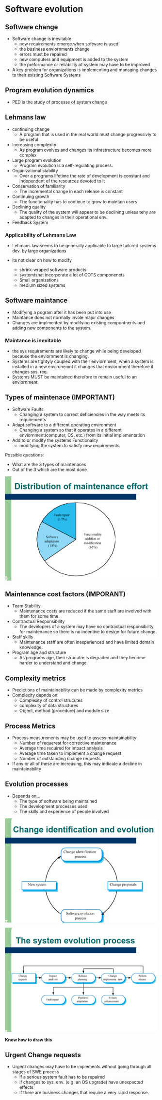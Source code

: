 # Software evolution

## Software change

- Software change is inevitable
  - new requirements emerge when software is used
  - the business enviornments change
  - errors must be repaired
  - new computers and equipment is added to the system
  - the preformance or reliability of system may have to be improved
- A key problem for organizations is implementing and managing changes to their existing Software Systems

## Program evolution dynamics

- PED is the study of processe of system change

## Lehmans law

- continuing change
  - A program that is used in the real world must change progressivly to be useful
- Increasing complexity
  - As program evolves and changes its infrastructure becomes more complex
- Large program evolution
  - Program evolution is a self-regulating process.
- Organizational stability
  - Over a programs lifetime the rate of development is constant and independent of the resources devoted to it 
- Conservation of familiarity
  - The incremental change in each release is constant
- Continuing growth
  - The functionality has to continue to grow to maintain users
- Declining quality
  - The quality of the system will appear to be declining unless tehy are adapted to changes in their operational env.
- Feedback System

### Applicability of Lehmans Law

- Lehmans law seems to be generally applicable to large tailored systems dev. by large organizations 

- its not clear on how to modify
  - shrink-wraped software products
  - systemtshat incorporate a lot of COTS componenets
  - Small organizations
  - medium sized systems

## Software maintance

- Modifying a pogram after it has been put into use
- Maintance does not normally invole major changes
- Changes are implmented by modifying existing compontnents and adding new components to the system.

### Maintance is inevitable

- the sys requirements are likely to change while being developed because the enviornment is changing.
- Systems are tightyly coupled with their enviornment, when a system is installed in a new environemnt it changes that enviornment therefore it changes sys. req.
- Systems MUST be maintained therefore to remain useful to an enviornment

## Types of maintenace (IMPORTANT)

- Software Faults
  - Changing a system to correct deficiencies in the way meets its requirements
- Adapt software to a different operating environment
  - Changing a system so that it operates in a different enviornment(computer, OS, etc.) from its initial implementation
- Add to or modify the systems Functionality
  - modifying the system to satisfy new requirements

Possible questions:

- What are the 3 types of maintenaces
- Out of the 3 which are the most done

![alt text](image.png)

## Maintenance cost factors (IMPORANT)

- Team Stability
  - Maintenance costs are reduced if the same staff are involved with them for some time.
- Contractual Responsibility
  - The developers of a system may have no contractual responsibility for maintenance so there is no incentive to design for future change.
- Staff skills
  - Maintenance staff are often inexperienced and have limited domain knowledge.
- Program age and structure
  - As programs age, their strucutre is degraded and they become harder to understand and change.
  
## Complexity metrics

- Predictions of maintainability can be made by complexity metrics
- Complexity depnds on:
  - Complexity of control strucutes
  - complexity of data structures
  - Object, method (procedure) and module size

## Process Metrics

- Process measurements may be used to assess maintainability
  - Number of requerest for corrective maintenance
  - Average time required for impact analysis
  - Average time taken to implement a change request
  - Number of outstanding change requests
- If any or all of these are increasing, this may indicate a decline in maintainability

## Evolution processes

- Depends on...
  - The type of software being maintained
  - The development processes used
  - The skills and experience of people involved
  
![alt text](image-1.png)

![alt text](image-2.png)

**Know how to draw this**

## Urgent Change requests

- Urgent changes may have to be implements without going through all stages of SWE process
  - if a serious system fault has to be repaired
  - if changes to sys. env. (e.g. an OS upgrade) have unexpected effects
  - if there are business changes that require a very rapid response.
